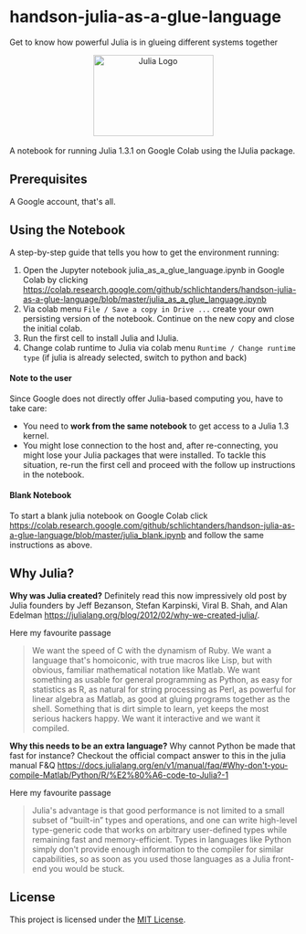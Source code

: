 # handson-julia-as-a-glue-language
Get to know how powerful Julia is in glueing different systems together

<a name="logo"/>
<div align="center">
<a href="https://julialang.org/" target="_blank">
<img src="https://julialang.org/images/logo_hires.png" alt="Julia Logo" width="210" height="142"></img>
</a>
</div>
<br/>A notebook for running Julia 1.3.1 on Google Colab using the IJulia package.

## Prerequisites

A Google account, that's all.

## Using the Notebook

A step-by-step guide that tells you how to get the environment running:
1. Open the Jupyter notebook julia_as_a_glue_language.ipynb in Google Colab by clicking https://colab.research.google.com/github/schlichtanders/handson-julia-as-a-glue-language/blob/master/julia_as_a_glue_language.ipynb
2. Via colab menu ``File / Save a copy in Drive ...`` create your own persisting version of the notebook. Continue on the new copy and close the initial colab.
3. Run the first cell to install Julia and IJulia.
4. Change colab runtime to Julia via colab menu ``Runtime / Change runtime type`` (if julia is already selected, switch to python and back)

#### Note to the user

Since Google does not directly offer Julia-based computing you, have to take care:

- You need to **work from the same notebook** to get access to a Julia 1.3 kernel.
- You might lose connection to the host and, after re-connecting, you might lose your Julia packages that were installed. To tackle this situation, re-run the first cell and proceed with the follow up instructions in the notebook.

#### Blank Notebook

To start a blank julia notebook on Google Colab click https://colab.research.google.com/github/schlichtanders/handson-julia-as-a-glue-language/blob/master/julia_blank.ipynb and follow the same instructions as above.

## Why Julia?

**Why was Julia created?**
Definitely read this now impressively old post by Julia founders by Jeff Bezanson, Stefan Karpinski, Viral B. Shah, and Alan Edelman https://julialang.org/blog/2012/02/why-we-created-julia/.

Here my favourite passage

> We want the speed of C with the dynamism of Ruby. We want a language that's homoiconic, with true macros like Lisp, but with obvious, familiar mathematical notation like Matlab. We want something as usable for general programming as Python, as easy for statistics as R, as natural for string processing as Perl, as powerful for linear algebra as Matlab, as good at gluing programs together as the shell. Something that is dirt simple to learn, yet keeps the most serious hackers happy. We want it interactive and we want it compiled.

**Why this needs to be an extra language?** Why cannot Python be made that fast for instance?
Checkout the official compact answer to this in the julia manual F&Q https://docs.julialang.org/en/v1/manual/faq/#Why-don't-you-compile-Matlab/Python/R/%E2%80%A6-code-to-Julia?-1

Here my favourite passage

> Julia's advantage is that good performance is not limited to a small subset of “built-in” types and operations, and one can write high-level type-generic code that works on arbitrary user-defined types while remaining fast and memory-efficient.
> Types in languages like Python simply don't provide enough information to the compiler for similar capabilities, so as soon as you used those languages as a Julia front-end you would be stuck.


## License

This project is licensed under the [MIT License](LICENSE.md).
